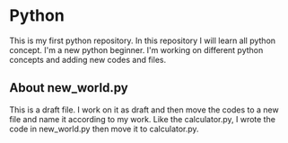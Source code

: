 # Python
This is my first python repository. In this repository I will learn all python concept. I'm a new python beginner. I'm working on different python concepts and adding new codes and files. 

## About new_world.py
This is a draft file. I work on it as draft and then move the codes to a new file and name it according to my work. Like the calculator.py, I wrote the code in new_world.py then move it to calculator.py.
